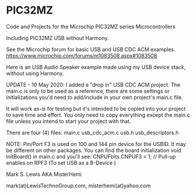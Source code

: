 # PIC32MZ
Code and Projects for the Microchip PIC32MZ series Microcontrollers

Including PIC32MZ USB without Harmony.

See the Microchip forum for basic USB and USB CDC ACM examples.
https://www.microchip.com/forums/m1083508.aspx#1083508

Here is an USB Audio Speaker example made using my USB device stack, without using Harmony.

UPDATE - 10 May 2020:
I added a "drop in" USB CDC ACM project. The main.c is only to be used as a reference, there are some
settings or initializations you'd need to add/include in your own project's main.c file.

It will work as-is for testing but it's intended to be copied into your project to save time and effort.
You only need to copy everything except the main.c file unless you intend to start your project with that.

There are four (4) files:
main.c
usb_cdc_acm.c
usb.h
usb_descriptors.h
 
NOTE: Pin/Port F3 is used on 100 and 144 pin device for the USBID. It may be different on other packages.
You can find the board initialization void initBoard() in main.c and you'll see:
 CNPUFbits.CNPUF3 = 1;       // Pull-up enables on RPF3 (To set USB as a B-Device ) 



Mark S. Lewis AKA MisterHemi

mark(at)LewisTechnoGroup.com,
 misterhemi(at)yahoo.com
